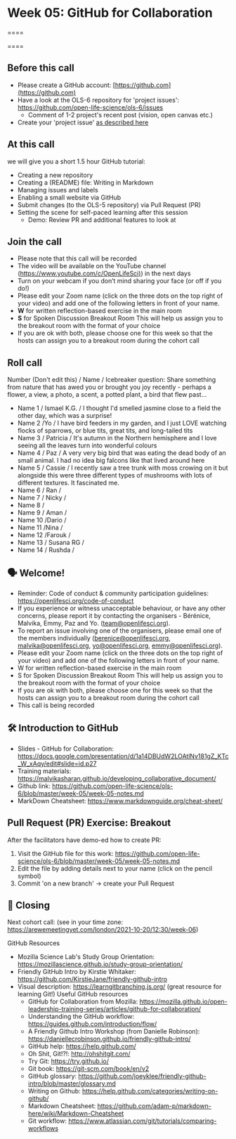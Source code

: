 # Week 05: GitHub for Collaboration
====

====
  
## Before this call

- Please create a GitHub account: [https://github.com](https://github.com)
- Have a look at the OLS-6 repository for 'project issues': https://github.com/open-life-science/ols-6/issues
  - Comment of 1-2 project's recent post (vision, open canvas etc.)
- Create your 'project issue' [as described here](https://www.youtube.com/watch?v=UG5TAIU6IVM)
                                                          
## At this call

we will give you a short 1.5 hour GitHub tutorial:

- Creating a new repository
- Creating a (README) file: Writing in Markdown
- Managing issues and labels
- Enabling a small website via GitHub
- Submit changes (to the OLS-5 repository) via Pull Request (PR)
- Setting the scene for self-paced learning after this session
  - Demo: Review PR and additional features to look at

## Join the call

-   Please note that this call will be recorded
-   The video will be available on the YouTube channel ([https://www.youtube.com/c/OpenLifeSci)](https://www.youtube.com/c/OpenLifeSci)) in the next days
-   Turn on your webcam if you don’t mind sharing your face (or off if you do!)
-   Please edit your Zoom name (click on the three dots on the top right of your video) and add one of the following letters in front of your name.
  -   **W** for written reflection-based exercise in the main room
  -   **S** for Spoken Discussion Breakout Room This will help us assign you to the breakout room with the format of your choice 
  -   If you are ok with both, please choose one for this week so that the hosts can assign you to a breakout room during the cohort call 
## Roll call
Number (Don't edit this) / Name / Icebreaker question: Share something from nature that has awed you or brought you joy recently - perhaps a flower, a view, a photo, a scent, a potted plant, a bird that flew past...
* Name 1 / Ismael K.G. / I thought I'd smelled jasmine close to a field the other day, which was a surprise!
* Name 2 /Yo / I have bird feeders in my garden, and I just LOVE watching flocks of sparrows, or blue tits, great tits, and long-tailed tits
* Name 3 / Patricia / It's autumn in the Northern hemisphere and I love seeing all the leaves turn into wonderful colours
* Name 4 / Paz / A very very big bird that was eating the dead body of an small animal. I had no idea big falcons like that lived around here 
* Name 5 / Cassie / I recently saw a tree trunk with moss crowing on it but alongside this were three different types of mushrooms with lots of different textures. It fascinated me. 
* Name 6 / Ran /
* Name 7 / Nicky / 
* Name 8 /
* Name 9 / Aman / 
* Name 10 /Dario / 
* Name 11 /Nina / 
* Name 12 /Farouk / 
* Name 13 / Susana RG / 
* Name 14 / Rushda / 

## 🗣️ Welcome!

* Reminder: Code of conduct & community participation guidelines: https://openlifesci.org/code-of-conduct
* If you experience or witness unacceptable behaviour, or have any other concerns, please report it by contacting the organisers - Bérénice, Malvika, Emmy, Paz and Yo. (team@openlifesci.org).
* To report an issue involving one of the organisers, please email one of the members individually (berenice@openlifesci.org, malvika@openlifesci.org, yo@openlifesci.org, emmy@openlifesci.org).
* Please edit your Zoom name (click on the three dots on the top right of your video) and add one of the following letters in front of your name.
* W for written reflection-based exercise in the main room
* S for Spoken Discussion Breakout Room This will help us assign you to the breakout room with the format of your choice
* If you are ok with both, please choose one for this week so that the hosts can assign you to a breakout room during the cohort call
* This call is being recorded

## 🛠 Introduction to GitHub
* Slides - GitHub for Collaboration: https://docs.google.com/presentation/d/1a14DBUdW2LOAtlNv181gZ_KTc_W_xAqy/edit#slide=id.p27
* Training materials: https://malvikasharan.github.io/developing_collaborative_document/
* Github link: https://github.com/open-life-science/ols-6/blob/master/week-05/week-05-notes.md
* MarkDown Cheatsheet: https://www.markdownguide.org/cheat-sheet/

## Pull Request (PR) Exercise: Breakout
After the facilitators have demo-ed how to create PR:
1. Visit the GitHub file for this work: https://github.com/open-life-science/ols-6/blob/master/week-05/week-05-notes.md
2. Edit the file by adding details next to your name (click on the pencil symbol)
3. Commit 'on a new branch' -> create your Pull Request

## 🙏 Closing
Next cohort call: (see in your time zone: https://arewemeetingyet.com/london/2021-10-20/12:30/week-06)

GitHub Resources
- Mozilla Science Lab's Study Group Orientation: https://mozillascience.github.io/study-group-orientation/
- Friendly GitHub Intro by Kirstie Whitaker: https://github.com/KirstieJane/friendly-github-intro
- Visual description: https://learngitbranching.js.org/ (great resource for learning Git!)
Useful GitHub resources
  - GitHub for Collaboration from Mozilla: https://mozilla.github.io/open-leadership-training-series/articles/github-for-collaboration/
  - Understanding the GitHub workflow: https://guides.github.com/introduction/flow/
  - A Friendly Github Intro Workshop (from Danielle Robinson): https://daniellecrobinson.github.io/friendly-github-intro/
  - GitHub help: https://help.github.com/
  - Oh Shit, Git!?!: http://ohshitgit.com/
  - Try Git: https://try.github.io/
  - Git book: https://git-scm.com/book/en/v2
  - GitHub glossary: https://github.com/joeyklee/friendly-github-intro/blob/master/glossary.md
  - Writing on Github: https://help.github.com/categories/writing-on-github/
  - Markdown Cheatsheet: https://github.com/adam-p/markdown-here/wiki/Markdown-Cheatsheet
  - Git workflow: https://www.atlassian.com/git/tutorials/comparing-workflows
